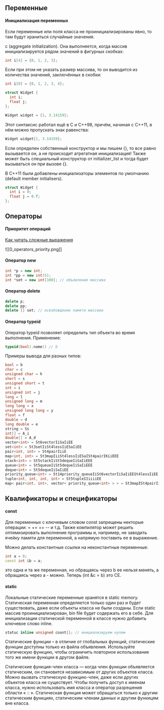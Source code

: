 ## Переменные

#### Инициализация переменных

Если переменные или поля класса не проинициализированы явно, то там будут храниться случайные значения.

с (aggregate initialization). Она выполняется, когда массив инициализируется рядом значений в фигурных скобках:

```C++
int i[4] = {0, 1, 2, 3};
```

Если при этом не указать размер массива, то он выводится из количества значений, заключённых в скобки:

```C++
int i[0] = {0, 1, 2, 3, 4};

struct Widget {
  int i;
  float j;
};

Widget widget = {1, 3.14159};
```

Этот синтаксис работал ещё в С и С++98, причём, начиная с С++11, в нём можно пропускать знак равенства:

```C++
Widget widget{1, 3.14159};
```

Если определен собственный конструктор и мы пишем {}, то все равно вызывается он, а не происходит агрегатная инициализация! Также может быть специальный конструктор от initializer_list и тогда будет вызываться он при вызове {}.

В C++11 были добавлены инициализаторы элементов по умолчанию (default member initialisers).

```C++
struct Widget {
  int i = 0;
  float j = 0.f;
};
```

## Операторы

#### Приоритет операций

[Как читать сложные выражения](https://www.codeproject.com/Articles/7042/How-to-interpret-complex-C-C-declarations)

![[0_operators_priority.png]]
#### Оператор new

```C++
int *p = new int;
int *pp = new int(5);
int *set = new int[100]; // объявление массива
```

#### Оператор delete

```C++
delete p;
delete pp;
delete [] set; // освобождение памяти массива
```

#### Оператор typeid

Оператор typeid позволяет определить тип объекта во время выполнения. Применение:
```C++
typeid(bool).name() // b
```

Примеры вывода для разных типов:
```C++
bool = b
char = c
unsigned char = h
short = s
unsigned short = t
int = i
unsigned int = j
long = l
unsigned long = m
long long = x
unsigned long long = y
float = f
double = d
long double = e
string = Ss
int[] = A_i
double[] = A_d
vector<int> = St6vectorIiSaIiEE
set<int> = St3setIiSt4lessIiESaIiEE
pair<int, int> = St4pairIiiE
map<int, int> = St3mapIiiSt4lessIiESaISt4pairIKiiEEE
stack<int> = St5stackIiSt5dequeIiSaIiEEE
queue<int> = St5queueIiSt5dequeIiSaIiEEE
deque<int> = St5dequeIiSaIiEE
priority_queue<int> = St14priority_queueIiSt6vectorIiSaIiEESt4lessIiEE
tuple<int, int, int, int> = St5tupleIIiiiiEE
map< pair<int, int>, vector< priority_queue<int> > > = St3mapISt4pairIiiESt6vectorISt14priority_queueIiS2_IiSaIiEESt4lessIiEESaIS8_EES6_IS1_ESaIS0_IKS1_SA_EEE
```

## Квалификаторы и спецификаторы

#### const

Для переменных с ключевым словом const запрещены некторые операции: = += ++ -- и т.д. Также компилятор может решить оптимизировать выполнение программы и, например, не заводить ячейку памяти для переменной, а напрямую поставить ее в выражение.

Можно делать константные ссылки на неконстантные переменные:

```C++
int a = 0;
const int &b = a;
```

это одна и та же переменная, но обращаясь через b ее нельзя менять, а обращаясь через а - можно. Теперь (int &c = b) это CE.

#### static

Локальные статические переменные хранятся в static memory. Статическая переменная определяется только один раз и будет существовать, даже если объекты класса не были созданы. Если static массив проинициализирован, bin file будет содержать его в себе. Для инициализации статической переменной в классе нужно добавить ключевое слово inline.
```C++
statuc inline unsigned count{}; // инициализируем нулем
```
Статические функции – в отличие от глобальных функций, статические функции доступны только из файла объявления. Используйте статическую функцию, чтобы ограничить повторное использование того же имени функции в другом файле.

Статические функция-член класса — когда член функции объявляется статическим, он становится независимым от других объектов класса. Можно вызвать статическую функцию-член, даже если других объектов класса не существует. Чтобы получить доступ к именам класса, нужно использовать имя класса и оператор разрешения области « :: ». Статическая функция может обращаться только к другим статическим функциях, статическим членам данных и другим функицям вне класса.

